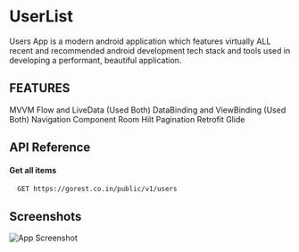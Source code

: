 
# UserList

Users App is a modern android application which features virtually ALL recent and recommended android development tech stack and tools used in developing a performant, beautiful application.

## FEATURES
MVVM
Flow and LiveData (Used Both)
DataBinding and ViewBinding (Used Both)
Navigation Component
Room
Hilt
Pagination
Retrofit
Glide
## API Reference

#### Get all items

```http
  GET https://gorest.co.in/public/v1/users
```

## Screenshots

![App Screenshot](https://ibb.co/VmG8jsn)

